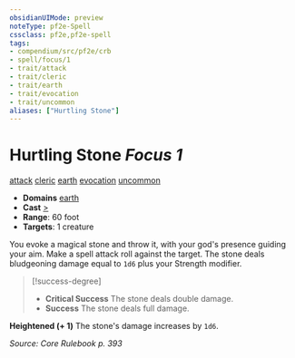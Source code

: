 ```yaml
---
obsidianUIMode: preview
noteType: pf2e-Spell
cssclass: pf2e,pf2e-spell
tags:
- compendium/src/pf2e/crb
- spell/focus/1
- trait/attack
- trait/cleric
- trait/earth
- trait/evocation
- trait/uncommon
aliases: ["Hurtling Stone"]
---
```

# Hurtling Stone *Focus 1*   
[attack](rules/traits/attack.md "Attack Combat Trait")  [cleric](rules/traits/cleric.md "Cleric Class Trait")  [earth](rules/traits/earth.md "Earth Energy & Element Trait")  [evocation](rules/traits/evocation.md "Evocation School Trait")  [uncommon](rules/traits/uncommon.md "Uncommon Rarity Trait")  

- **Domains** [earth](compendium/setting/domains.md#Earth)
- **Cast** [>](rules/core-rulebook/chapter-9-playing-the-game.md#Actions "Single Action") 
- **Range**: 60 foot
- **Targets**: 1 creature

You evoke a magical stone and throw it, with your god's presence guiding your aim. Make a spell attack roll against the target. The stone deals bludgeoning damage equal to `1d6` plus your Strength modifier.

> [!success-degree] 
> - **Critical Success** The stone deals double damage.
> - **Success** The stone deals full damage.

**Heightened (+ 1)** The stone's damage increases by `1d6`.

*Source: Core Rulebook p. 393*